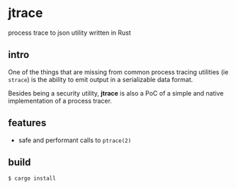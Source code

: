 # jtrace

process trace to json utility written in Rust

## intro

One of the things that are missing from common process tracing utilities (ie `strace`) is the ability to emit output in a serializable data format.

Besides being a security utility, __jtrace__ is also a PoC of a simple and native implementation of a process tracer.

## features

* safe and performant calls to `ptrace(2)`

## build

```
$ cargo install
```
